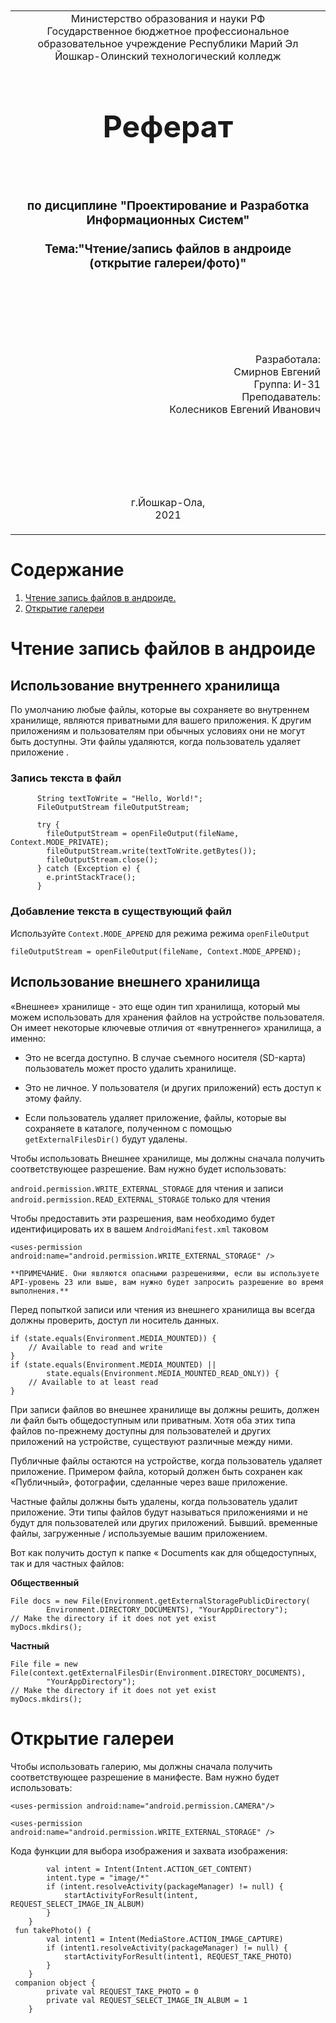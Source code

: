 <table style="width: 100%;">
  <tr>
    <td style="text-align: center; border: none;">
    Министерство образования и науки РФ<br>
Государственное бюджетное профессиональное образовательное учреждение Республики Марий Эл<br>
Йошкар-Олинский технологический колледж
</td>
  </tr>
  <tr>
    <td style="text-align: center; border: none; height: 15em;">
    <h2 style="font-size:3em;">Реферат</h2>
      <h3><br><br> по дисциплине "Проектирование и Разработка Информационных Систем"<br><br> Тема:<b>"Чтение/запись файлов в андроиде (открытие галереи/фото)"</b> </h3></td>
  </tr>
  <tr>
    <br><br><td style="text-align: right; border: none; height: 20em;">
      Разработала:<br/>
      Смирнов Евгений<br>
      Группа: И-31<br>
      Преподаватель:<br>
      Колесников Евгений Иванович
    </td>
  </tr>
  <tr>
    <td style="text-align: center; border: none; height: 5em;">
    г.Йошкар-Ола,<br>2021</br></td>
  </tr>
</table>


<div style="page-break-after: always;"></div>


# Содержание

1. [Чтение запись файлов в андроиде.](#Чтение-запись-файлов-в-андроиде)
2. [Открытие галереи](#Открытие-галереи)


# Чтение запись файлов в андроиде

## Использование внутреннего хранилища

По умолчанию любые файлы, которые вы сохраняете во внутреннем хранилище, являются приватными для вашего приложения. К другим приложениям и пользователям при обычных условиях они не могут быть доступны. Эти файлы удаляются, когда пользователь удаляет приложение .

### **Запись текста в файл**

```String fileName= "helloworld";
      String textToWrite = "Hello, World!";
      FileOutputStream fileOutputStream;

      try {
        fileOutputStream = openFileOutput(fileName, Context.MODE_PRIVATE);
        fileOutputStream.write(textToWrite.getBytes());
        fileOutputStream.close();
      } catch (Exception e) {
        e.printStackTrace();
      } 
```
### **Добавление текста в существующий файл**

Используйте `` Context.MODE_APPEND `` для режима режима `` openFileOutput ``

``` fileOutputStream = openFileOutput(fileName, Context.MODE_APPEND); ```

## Использование внешнего хранилища
«Внешнее» хранилище - это еще один тип хранилища, который мы можем использовать для хранения файлов на устройстве пользователя. Он имеет некоторые ключевые отличия от «внутреннего» хранилища, а именно:

 * Это не всегда доступно. В случае съемного носителя (SD-карта) пользователь может просто удалить хранилище.

 * Это не личное. У пользователя (и других приложений) есть доступ к этому файлу.
 
 * Если пользователь удаляет приложение, файлы, которые вы сохраняете в каталоге, полученном с помощью ``getExternalFilesDir()`` будут удалены.

Чтобы использовать Внешнее хранилище, мы должны сначала получить соответствующее разрешение. Вам нужно будет использовать:

`android.permission.WRITE_EXTERNAL_STORAGE` для чтения и записи
``android.permission.READ_EXTERNAL_STORAGE`` только для чтения

Чтобы предоставить эти разрешения, вам необходимо будет идентифицировать их в вашем `AndroidManifest.xml` таковом

  ``` <uses-permission android:name="android.permission.WRITE_EXTERNAL_STORAGE" /> ```

`**ПРИМЕЧАНИЕ. Они являются опасными разрешениями, если вы используете API-уровень 23 или выше, вам нужно будет запросить разрешение во время выполнения.**`

Перед попыткой записи или чтения из внешнего хранилища вы всегда должны проверить, доступ ли носитель данных.

  ``` String state = Environment.getExternalStorageState();
  if (state.equals(Environment.MEDIA_MOUNTED)) {
      // Available to read and write
  }    
  if (state.equals(Environment.MEDIA_MOUNTED) || 
          state.equals(Environment.MEDIA_MOUNTED_READ_ONLY)) {
      // Available to at least read
  } 
```
При записи файлов во внешнее хранилище вы должны решить, должен ли файл быть общедоступным или приватным. Хотя оба этих типа файлов по-прежнему доступны для пользователей и других приложений на устройстве, существуют различные между ними.

Публичные файлы остаются на устройстве, когда пользователь удаляет приложение. Примером файла, который должен быть сохранен как «Публичный», фотографии, сделанные через ваше приложение.

Частные файлы должны быть удалены, когда пользователь удалит приложение. Эти типы файлов будут называться приложениями и не будут для пользователей или других приложений. Бывший. временные файлы, загруженные / используемые вашим приложением.

Вот как получить доступ к папке « Documents как для общедоступных, так и для частных файлов:

**Общественный**

  ``` // Access your app's directory in the device's Public documents directory
  File docs = new File(Environment.getExternalStoragePublicDirectory(
          Environment.DIRECTORY_DOCUMENTS), "YourAppDirectory");
  // Make the directory if it does not yet exist
  myDocs.mkdirs();
```
**Частный**

``` // Access your app's Private documents directory
File file = new File(context.getExternalFilesDir(Environment.DIRECTORY_DOCUMENTS), 
        "YourAppDirectory");
// Make the directory if it does not yet exist
myDocs.mkdirs();
``` 

# Открытие галереи

Чтобы использовать галерию, мы должны сначала получить соответствующее разрешение в манифесте. Вам нужно будет использовать:

```<uses-permission android:name="android.permission.CAMERA"/>  ```

``` <uses-permission android:name="android.permission.WRITE_EXTERNAL_STORAGE" /> ```

Кода функции для выбора изображения и захвата изображения:

``` fun selectImageInAlbum() {
        val intent = Intent(Intent.ACTION_GET_CONTENT)
        intent.type = "image/*"
        if (intent.resolveActivity(packageManager) != null) {
            startActivityForResult(intent, REQUEST_SELECT_IMAGE_IN_ALBUM)
        }
    }
 fun takePhoto() {
        val intent1 = Intent(MediaStore.ACTION_IMAGE_CAPTURE)
        if (intent1.resolveActivity(packageManager) != null) {
            startActivityForResult(intent1, REQUEST_TAKE_PHOTO)
        }
    }
 companion object {
        private val REQUEST_TAKE_PHOTO = 0
        private val REQUEST_SELECT_IMAGE_IN_ALBUM = 1
    }
``` 



